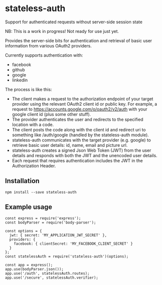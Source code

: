 # stateless-auth
Support for authenticated requests without server-side session state

NB: This is a work in progress! Not ready for use just yet.

Provides the server-side bits for authentication and retrieval of basic user information from various OAuth2 providers.

Currently supports authentication with:
* facebook
* github
* google
* linkedin

The process is like this:
* The client makes a request to the authorization endpoint of your target provider using the relevant OAuth2 client id or public key.
  For example, a request to https://accounts.google.com/o/oauth2/v2/auth with your google client id (plus some other stuff).
* The provider authenticates the user and redirects to the specified location with a code.
* The client posts the code along with the client id and redirect uri to something like /auth/google (handled by the stateless-auth module).
* stateless-auth communicates with the target provider (e.g. google) to retrieve basic user details: id, name, email and picture url.
* stateless-auth creates a signed Json Web Token (JWT) from the user details and responds with both the JWT and the unencoded user details.
* Each request that requires authentication includes the JWT in the Authorization Header.

## Installation

    npm install --save stateless-auth

## Example usage  

    const express = require('express');
    const bodyParser = require('body-parser');

    const options = {
      jwt: { secret: 'MY_APPLICATION_JWT_SECRET' },
      providers: {
        facebook: { clientSecret: 'MY_FACEBOOK_CLIENT_SECRET' }
      }
    };
    const statelessAuth = require('stateless-auth')(options);

    const app = express();
    app.use(bodyParser.json());
    app.use('/auth', statelessAuth.routes);
    app.use('/secure', statelessAuth.verifier);




